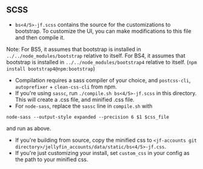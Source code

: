 ## SCSS

* `bs<4/5>-jf.scss` contains the source for the customizations to bootstrap. To customize the UI, you can make modifications to this file and then compile it.

Note: For BS5, it assumes that bootstrap is installed in `../../node_modules/bootstrap` relative to itself.
For BS4, it assumes that bootstrap is installed in `../../node_modules/bootstrap4` relative to itself. (`npm install bootstrap4@npm:bootstrap`)
* Compilation requires a sass compiler of your choice, and `postcss-cli`, `autoprefixer` + `clean-css-cli` from npm.
* If you're using `sassc`, run `./compile.sh bs<4/5>-jf.scss` in this directory. This will create a .css file, and minified .css file.
* For `node-sass`, replace the `sassc` line in `compile.sh` with 
```
node-sass --output-style expanded --precision 6 $1 $css_file
```
and run as above.
* If you're building from source, copy the minified css to `<jf-accounts git directory>/jellyfin_accounts/data/static/bs<4/5>-jf.css`.
* If you're just customizing your install, set `custom_css` in your config as the path to your minified css.


